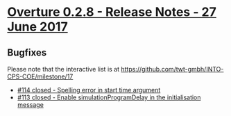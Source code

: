
# [Overture 0.2.8 - Release Notes - 27 June 2017](https://github.com/twt-gmbh/INTO-CPS-COE/milestone/17)

## Bugfixes

Please note that the interactive list is at <https://github.com/twt-gmbh/INTO-CPS-COE/milestone/17>
* [#114 closed - Spelling error in start time argument](https://github.com/twt-gmbh/INTO-CPS-COE/issues/114)
* [#113 closed - Enable simulationProgramDelay in the initialisation message](https://github.com/twt-gmbh/INTO-CPS-COE/issues/113)
